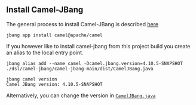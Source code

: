 ## Install Camel-JBang

The general process to install Camel-JBang is described [here](https://camel.apache.org/manual/camel-jbang.html#_installation)

```shell
jbang app install camel@apache/camel
```

If you however like to install camel-jbang from this project build you create an alias to the local entry point.

```shell
jbang alias add --name camel -Dcamel.jbang.version=4.10.5-SNAPSHOT ./dsl/camel-jbang/camel-jbang-main/dist/CamelJBang.java

jbang camel version  
Camel JBang version: 4.10.5-SNAPSHOT
```

Alternatively, you can change the version in [`CamelJBang.java`](https://github.com/apache/camel/blob/main/dsl/camel-jbang/camel-jbang-main/src/main/jbang/main/CamelJBang.java#L22)